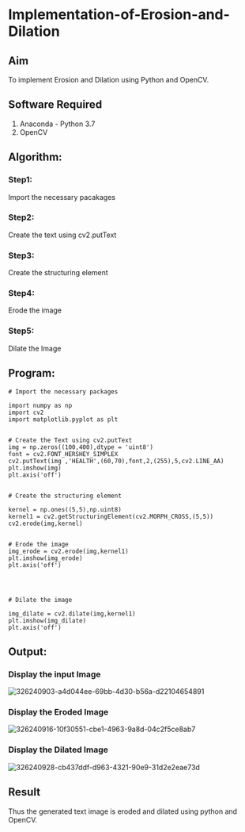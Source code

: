 # Implementation-of-Erosion-and-Dilation
## Aim
To implement Erosion and Dilation using Python and OpenCV.
## Software Required
1. Anaconda - Python 3.7
2. OpenCV
## Algorithm:
### Step1:
Import the necessary pacakages

### Step2:
Create the text using cv2.putText

### Step3:
Create the structuring element

### Step4:
Erode the image

### Step5:
Dilate the Image

 
## Program:

```
# Import the necessary packages

import numpy as np
import cv2
import matplotlib.pyplot as plt


# Create the Text using cv2.putText
img = np.zeros((100,400),dtype = 'uint8')
font = cv2.FONT_HERSHEY_SIMPLEX
cv2.putText(img ,'HEALTH',(60,70),font,2,(255),5,cv2.LINE_AA)
plt.imshow(img)
plt.axis('off')


# Create the structuring element

kernel = np.ones((5,5),np.uint8)
kernel1 = cv2.getStructuringElement(cv2.MORPH_CROSS,(5,5))
cv2.erode(img,kernel)


# Erode the image
img_erode = cv2.erode(img,kernel1)
plt.imshow(img_erode)
plt.axis('off')




# Dilate the image

img_dilate = cv2.dilate(img,kernel1)
plt.imshow(img_dilate)
plt.axis('off')
```
## Output:

### Display the input Image


![326240903-a4d044ee-69bb-4d30-b56a-d22104654891](https://github.com/Kamali22004796/erosion--dilation/assets/120567837/97e8e75d-f8f6-4de6-8025-c58ca8aea249)


### Display the Eroded Image


![326240916-10f30551-cbe1-4963-9a8d-04c2f5ce8ab7](https://github.com/Kamali22004796/erosion--dilation/assets/120567837/0061a23c-bf75-4b65-9166-a575add259b3)


### Display the Dilated Image


![326240928-cb437ddf-d963-4321-90e9-31d2e2eae73d](https://github.com/Kamali22004796/erosion--dilation/assets/120567837/b12d48bc-df33-4da9-bb68-e281fd7808cc)


## Result
Thus the generated text image is eroded and dilated using python and OpenCV.
